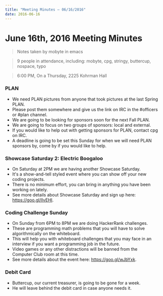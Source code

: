 ```yaml
---
title: "Meeting Minutes – 06/16/2016"
date: 2016-06-16
---
```

# June 16th, 2016 Meeting Minutes
> Notes taken by mobyte in emacs

> 9 people in attendance, including: mobyte, cpg, stringy, buttercup, nospace, typo

> 6:00 PM, On a Thursday, 2225 Kohrman Hall

### PLAN
- We need PLAN pictures from anyone that took pictures at the last Spring PLAN.
- Please post them somewhere and give us the link on IRC in the #officers or #plan channel.
- We are going to be looking for sponsors soon for the next Fall PLAN.
- We are going to focus on two groups of sponsors: local and external.
- If you would like to help out with getting sponsors for PLAN, contact cpg on IRC.
- A deadline is going to be set this Sunday for when we will need PLAN sponsors by, come by if you would like to help.

### Showcase Saturday 2: Electric Boogaloo
- On Saturday at 2PM we are having another Showcase Saturday.
- It's a show-and-tell styled event where you can show off your new coding projects.
- There is no minimum effort, you can bring in anything you have been working on lately.
- See more details about Showcase Saturday and sign up here: https://goo.gl/llvEHI.

### Coding Challenge Sunday
- On Sunday from 6PM to 8PM we are doing HackerRank challenges.
- These are programming math problems that you will have to solve algorithmically on the whiteboard.
- This will help you with whiteboard challenges that you may face in an interview if you want a programming job in the future.
- Video games or any other distractions will be banned from the Computer Club room at this time.
- See more details about the event here: https://goo.gl/wJbYxk.

### Debit Card
- Buttercup, our current treasurer, is going to be gone for a week.
- He will leave behind the debit card in case anyone needs it.
